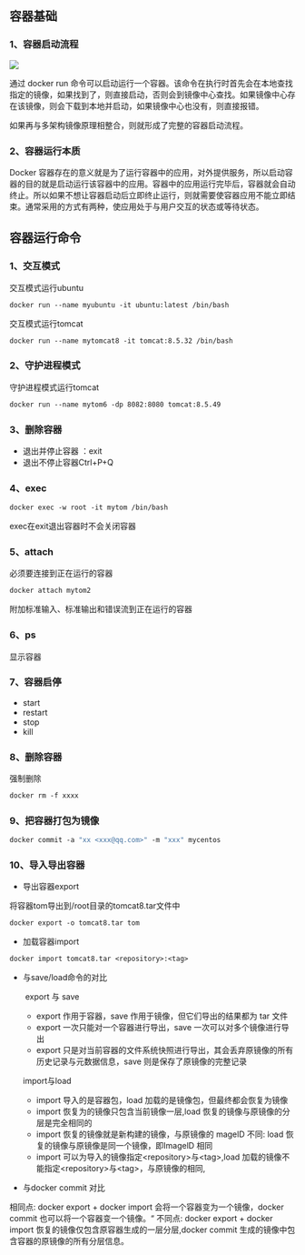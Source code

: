 ## 容器基础

### 1、容器启动流程

![](C:\Users\lin\Desktop\笔记--Docker\pic\微信图片_20231121190107.png)

通过 docker run 命令可以启动运行一个容器。该命令在执行时首先会在本地查找指定的镜像，如果找到了，则直接启动，否则会到镜像中心查找。如果镜像中心存在该镜像，则会下载到本地并启动，如果镜像中心也没有，则直接报错。

如果再与多架构镜像原理相整合，则就形成了完整的容器启动流程。

### 2、容器运行本质

Docker 容器存在的意义就是为了运行容器中的应用，对外提供服务，所以启动容器的目的就是启动运行该容器中的应用。容器中的应用运行完毕后，容器就会自动终止。所以如果不想让容器启动后立即终止运行，则就需要使容器应用不能立即结束。通常采用的方式有两种，使应用处于与用户交互的状态或等待状态。

## 容器运行命令

### 1、交互模式

交互模式运行ubuntu

```dockerfile
docker run --name myubuntu -it ubuntu:latest /bin/bash
```

交互模式运行tomcat

```dockerfile
docker run --name mytomcat8 -it tomcat:8.5.32 /bin/bash
```

### 2、守护进程模式

守护进程模式运行tomcat

```dockerfile
docker run --name mytom6 -dp 8082:8080 tomcat:8.5.49
```

### 3、删除容器

* 退出并停止容器 ：exit
* 退出不停止容器Ctrl+P+Q

### 4、exec

```dockerfile
docker exec -w root -it mytom /bin/bash
```

exec在exit退出容器时不会关闭容器

### 5、attach

必须要连接到正在运行的容器

```dockerfile
docker attach mytom2
```

附加标准输入、标准输出和错误流到正在运行的容器



### 6、ps

显示容器

### 7、容器启停

* start
* restart
* stop
* kill

### 8、删除容器

强制删除

```dockerfile
docker rm -f xxxx
```

### 9、把容器打包为镜像

```dockerfile
docker commit -a "xx <xxx@qq.com>" -m "xxx" mycentos
```

### 10、导入导出容器

* 导出容器export

将容器tom导出到/root目录的tomcat8.tar文件中

```dockerfile
docker export -o tomcat8.tar tom
```

* 加载容器import

```dockerfile
docker import tomcat8.tar <repository>:<tag>
```

* 与save/load命令的对比

  ​	export 与 save

  * export 作用于容器，save 作用于镜像，但它们导出的结果都为 tar 文件
  * export 一次只能对一个容器进行导出，save 一次可以对多个镜像进行导出
  * export 只是对当前容器的文件系统快照进行导出，其会丢弃原镜像的所有历史记录与元数据信息，save 则是保存了原镜像的完整记录

  import与load

  * import 导入的是容器包，load 加载的是镜像包，但最终都会恢复为镜像
  * import 恢复为的镜像只包含当前镜像一层,load 恢复的镜像与原镜像的分层是完全相同的
  * import 恢复的镜像就是新构建的镜像，与原镜像的 magelD 不同: load 恢复的镜像与原镜像是同一个镜像，即ImagelD 相同
  * import 可以为导入的镜像指定\<repository\>与\<tag\>,load 加载的镜像不能指定\<repository\>与\<tag\>，与原镜像的相同,

* 与docker commit 对比

相同点: docker export + docker import 会将一个容器变为一个镜像，docker commit 也可以将一个容器变一个镜像。“
不同点: docker export + docker import 恢复的镜像仅包含原容器生成的一层分层,docker commit 生成的镜像中包含容器的原镜像的所有分层信息。













